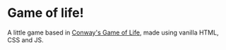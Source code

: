 # Game of life!

A little game based in [Conway's Game of Life](https://en.wikipedia.org/wiki/Conway%27s_Game_of_Life), made using vanilla HTML, CSS and JS.
